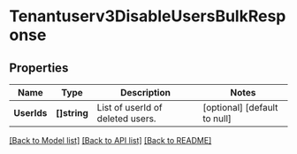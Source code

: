 # Tenantuserv3DisableUsersBulkResponse

## Properties
Name | Type | Description | Notes
------------ | ------------- | ------------- | -------------
**UserIds** | **[]string** | List of userId of deleted users. | [optional] [default to null]

[[Back to Model list]](../README.md#documentation-for-models) [[Back to API list]](../README.md#documentation-for-api-endpoints) [[Back to README]](../README.md)


